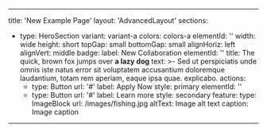 
---
title: 'New Example Page'
layout: 'AdvancedLayout'
sections:
  - type: HeroSection
    variant: variant-a
    colors: colors-a
    elementId: ''
    width: wide
    height: short
    topGap: small
    bottomGap: small
    alignHoriz: left
    alignVert: middle
    badge:
      label: New Collaboration
      elementId: ''
    title: The quick, brown fox jumps over **a lazy dog**
    text: >-
      Sed ut perspiciatis unde omnis iste natus error sit voluptatem accusantium
      doloremque laudantium, totam rem aperiam, eaque ipsa quae. explicabo.
    actions:
      - type: Button
        url: '#'
        label: Apply Now
        style: primary
        elementId: ''
      - type: Button
        url: '#'
        label: Learn more
        style: secondary
    feature:
      type: ImageBlock
      url: /images/fishing.jpg
      altText: Image alt text
      caption: Image caption
---